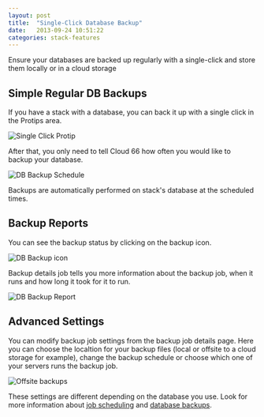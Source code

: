 ```yaml
---
layout: post
title:  "Single-Click Database Backup"
date:   2013-09-24 10:51:22
categories: stack-features
---
```


<p class="lead">Ensure your databases are backed up regularly with a single-click and store them locally or in a cloud storage</p>

## Simple Regular DB Backups
If you have a stack with a database, you can back it up with a single click in the Protips area.

![Single Click Protip](http://cdn.cloud66.com.s3.amazonaws.com/images/help/single_click_backups.png)

After that, you only need to tell Cloud 66 how often you would like to backup your database.

![DB Backup Schedule](http://cdn.cloud66.com.s3.amazonaws.com/images/help/single_click_backup_schedule.png)

Backups are automatically performed on stack's database at the scheduled times.

## Backup Reports
You can see the backup status by clicking on the backup icon.

![DB Backup icon](http://cdn.cloud66.com.s3.amazonaws.com/images/help/single_click_backup_icon.png)

Backup details job tells you more information about the backup job, when it runs and how long it took for it to run.

![DB Backup Report](http://cdn.cloud66.com.s3.amazonaws.com/images/help/db_backup_report.png)

## Advanced Settings
You can modify backup job settings from the backup job details page. Here you can choose the localtion for your backup files (local or offsite to a cloud storage for example), change the backup schedule or choose which one of your servers runs the backup job.

![Offsite backups](http://cdn.cloud66.com.s3.amazonaws.com/images/help/off_site_backups.png)

These settings are different depending on the database you use. Look for more information about [job scheduling](/help/settingup_schedules) and [database backups](/help/mysql_backup).
